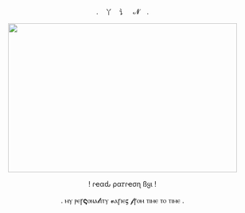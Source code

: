 <p align="center"> . 丫 讠 𝓝 .

<p align="center">
  <img width="460" height="300" src="https://i.pinimg.com/originals/ad/29/e4/ad29e4b36a12858ed9f1d7c0de18659e.gif">
</p>
<p align="center"> ! ɾҽαԃ ρα𝜏ɾҽσɳ ßყι !
<p align="center">  . ⲙⲩ ⲣⲉꞅ𝛓ⲟⲛⲁ𝓵ⲓⲧⲩ 𝓿ⲁꞅⲓⲉ𝛓 𝓯ꞅⲟⲙ ⲧⲓⲙⲉ ⲧⲟ ⲧⲓⲙⲉ . 
